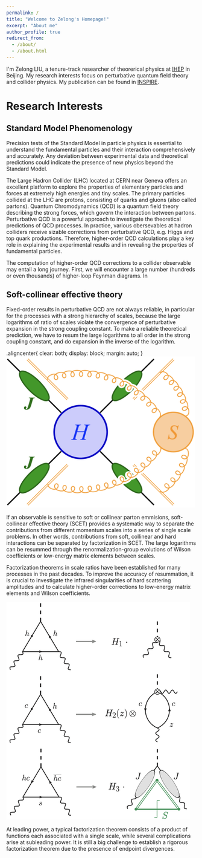 ```yaml
---
permalink: /
title: "Welcome to Zelong's Homepage!"
excerpt: "About me"
author_profile: true
redirect_from: 
  - /about/
  - /about.html
---
```


I'm Zelong LIU, a tenure-track researcher of theorerical physics at [IHEP](http://english.ihep.cas.cn) in Beijing. My research interests focus on perturbative quantum field theory and collider physics. My publication can be found in [INSPIRE](https://inspirehep.net/authors/1272415). 


Research Interests
======

Standard Model Phenomenology 
------
Precision tests of the Standard Model in particle physics is essential to understand the fundamental particles and their interaction comprehensively and accurately. Any deviation between experimental data and theoretical predictions could indicate the presence of new physics beyond the Standard Model. 

The Large Hadron Collider (LHC) located at CERN near Geneva offers an excellent platform to explore the properties of elementary particles and forces at extremely high energies and tiny scales. The primary particles collided at the LHC are protons, consisting of quarks and gluons (also called partons). Quantum Chromodynamics (QCD) is a quantum field theory describing the strong forces, which govern the interaction between partons. Perturbative QCD is a powerful approach to investigate the theoretical predictions of QCD processes. In practice, various obersevables at hadron colliders receive sizable corrections from perturbative QCD, e.g. Higgs and top quark productions. Therefore, higher-order QCD calculations play a key role in explaining the experimental results and in revealing the properties of fundamental particles.

The computation of higher-order QCD corrections to a collider observable may entail a long journey. First, we will encounter a large number (hundreds or even thousands) of higher-loop Feynman diagrams. In 

Soft-collinear effective theory
------
Fixed-order results in perturbative QCD are not always reliable, in particular for the processes with a strong hierarchy of scales, because the large logarithms of ratio of scales violate the convergence of perturbative expansion in the strong coupling constant. To make a reliable theoretical prediction, we have to resum the large logarithms to all order in the strong coupling constant, and do expansion in the inverse of the logarithm.

.aligncenter{
    clear: both;
    display: block;
    margin: auto;
}
<img src='/images/facamp.png' height="400" width="500" class="aligncenter">

If an observable is sensitive to soft or collinear parton emmisions, soft-collinear effective theory (SCET) provides a systematic way to separate the contributions from different momentum scales into a series of single scale problems. In other words, contributions from soft, collinear and hard interactions can be separated by factorization in SCET. The large logarithms can be resummed through the renormalization-group evolutions of Wilson coefficients or low-energy matrix elements between scales. 

Factorization theorems in scale ratios have been established for many processes in the past decades. To improve the accuracy of resummation, it is crucial to investigate the infrared singularities of hard scattering amplitudes and to calculate higher-order corrections to low-energy matrix elements and Wilson coefficients. 

<img src='/images/hgagafac.png'>

At leading power, a typical factorization theorem consists of a product of functions each associated with a single scale, while several complications arise at subleading power. It is still a big challenge to establish a rigorous factorization theorem due to the presence of endpoint divergences.


